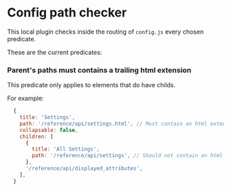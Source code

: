 # Config path checker

This local plugin checks inside the routing of `config.js` every chosen predicate.

These are the current predicates:

### Parent's paths must contains a trailing html extension

This predicate only applies to elements that do have childs.

For example:

```js
  {
    title: 'Settings',
    path: '/reference/api/settings.html', // Must contain an html extension
    collapsable: false,
    children: [
      {
        title: 'All Settings',
        path: '/reference/api/settings', // Should not contain an html extension
      },
      '/reference/api/displayed_attributes',
    ],
  }
```
